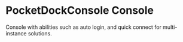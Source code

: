 PocketDockConsole Console
=================
Console with abilities such as auto login, and quick connect for multi-instance solutions.
